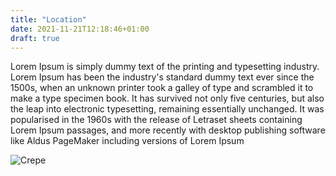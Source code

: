```yaml
---
title: "Location"
date: 2021-11-21T12:18:46+01:00
draft: true
---
```


Lorem Ipsum is simply dummy text of the printing and typesetting industry. Lorem Ipsum has been the industry's standard dummy text ever since the 1500s, when an unknown printer took a galley of type and scrambled it to make a type specimen book. It has survived not only five centuries, but also the leap into electronic typesetting, remaining essentially unchanged. It was popularised in the 1960s with the release of Letraset sheets containing Lorem Ipsum passages, and more recently with desktop publishing software like Aldus PageMaker including versions of Lorem Ipsum

![Crepe](https://www.google.com/maps/vt/data=oUPCKMp9idg8jUidAOhEwYTqBnZ7Wvzxz5rQJkDYp8L5bvMmLTxd9XsRUMfHvMSnPeQAtGh5kXQonruKXU6K3t1v9DRG_dNxIKZ7xI_JQA0S_VxJk6in6v9PMHizWSKRjp3RRydM9fP7VYorBjwUevDMFQBtvtJPjh_A--18KIgZCzRtW8W75ElC_c0KVwK89DJQeFiRH3f1VIcrDKgXpcKFZZIFi-b8FJYpwDFrdNkozGZEiQ)